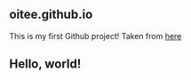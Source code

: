 ## oitee.github.io

This is my first Github project! Taken from [here](https://github.com/sharu725/hagura)


## Hello, world!
